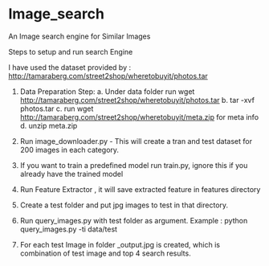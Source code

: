 # Image_search
An Image search engine for Similar Images


Steps to setup and run search Engine

I have used the dataset provided by :
http://tamaraberg.com/street2shop/wheretobuyit/photos.tar

1. Data Preparation Step:
    a. Under data folder run wget http://tamaraberg.com/street2shop/wheretobuyit/photos.tar
    b. tar -xvf photos.tar
    c. run wget  http://tamaraberg.com/street2shop/wheretobuyit/meta.zip for meta info
    d. unzip meta.zip

2. Run image_downloader.py - This will create a tran and test dataset for 200 images in each category.
3. If you want to train a predefined model run train.py, ignore this if you already have the trained model
4. Run Feature Extractor , it will save extracted feature in features directory
5. Create a test folder and put jpg images to test in that directory.
6. Run query_images.py with test folder as argument. Example : python query_images.py -ti data/test
7. For each test Image in folder _output.jpg is created, which is combination of test image and top 4 search results.
